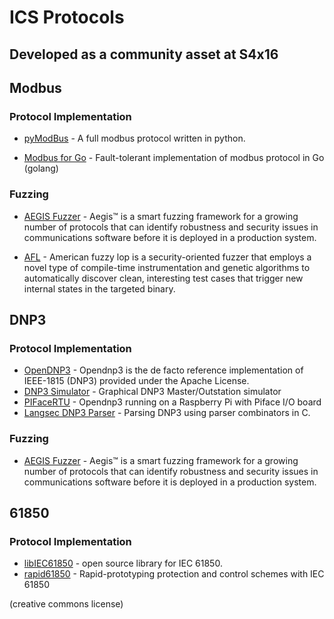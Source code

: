 # ICS Protocols 
## Developed as a community asset at S4x16

## Modbus
### Protocol Implementation
* [pyModBus](https://github.com/bashwork/pymodbus) - A full modbus protocol written in python.

* [ Modbus for Go](https://github.com/goburrow/modbus) - Fault-tolerant implementation of modbus protocol in Go (golang)

### Fuzzing
* [AEGIS Fuzzer](https://www.automatak.com/aegis/) - Aegis™ is a smart fuzzing framework for a growing number of protocols that can identify robustness and security issues in communications software before it is deployed in a production system.

* [AFL](http://lcamtuf.coredump.cx/afl/) - American fuzzy lop is a security-oriented fuzzer that employs a novel type of compile-time instrumentation and genetic algorithms to automatically discover clean, interesting test cases that trigger new internal states in the targeted binary.

## DNP3
### Protocol Implementation
* [OpenDNP3](https://github.com/automatak/dnp3) - Opendnp3 is the de facto reference implementation of IEEE-1815 (DNP3) provided under the Apache License.
* [DNP3 Simulator](https://github.com/automatak/dnp3-simulator) - Graphical DNP3 Master/Outstation simulator
* [PIFaceRTU](https://github.com/automatak/pifacertu) - Opendnp3 running on a Raspberry Pi with Piface I/O board
* [Langsec DNP3 Parser](https://github.com/pesco/dnp3) - Parsing DNP3 using parser combinators in C.

### Fuzzing
* [AEGIS Fuzzer](https://www.automatak.com/aegis/) - Aegis™ is a smart fuzzing framework for a growing number of protocols that can identify robustness and security issues in communications software before it is deployed in a production system.

## 61850
### Protocol Implementation
* [libIEC61850](http://libiec61850.com/libiec61850/) - open source library for IEC 61850.
* [rapid61850](https://github.com/stevenblair/rapid61850) - Rapid-prototyping protection and control schemes with IEC 61850 

(creative commons license)

